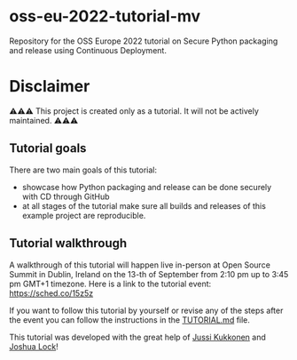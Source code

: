 # oss-eu-2022-tutorial-mv
Repository for the OSS Europe 2022 tutorial on Secure Python packaging and
release using Continuous Deployment.

# Disclaimer

⚠️⚠️⚠️ This project is created only as a tutorial.
It will not be actively maintained. ⚠️⚠️⚠️

## Tutorial goals

There are two main goals of this tutorial:
- showcase how Python packaging and release can be done securely with CD
through GitHub
- at all stages of the tutorial make sure all builds and releases of this
example project are reproducible.

## Tutorial walkthrough

A walkthrough of this tutorial will happen live in-person at Open Source Summit
in Dublin, Ireland on the 13-th of September from 2:10 pm up to 3:45 pm GMT+1
timezone. Here is a link to the tutorial event: https://sched.co/15z5z

If you want to follow this tutorial by yourself or revise any of the steps after
the event you can follow the instructions in the [TUTORIAL.md](https://github.com/MVrachev/oss-eu-2022-tutorial-mv/blob/master/TUTORIAL.md) file.

This tutorial was developed with the great help of [Jussi Kukkonen](https://github.com/jku)
and [Joshua Lock](https://github.com/joshuagl)!
